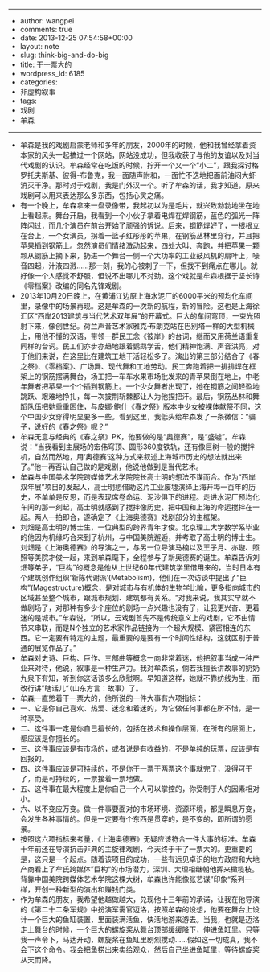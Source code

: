 - --
- author: wangpei
- comments: true
- date: 2013-12-25 07:54:58+00:00
- layout: note
- slug: think-big-and-do-big
- title: 干一票大的
- wordpress_id: 6185
- categories:
- 非虚构叙事
- tags:
- 戏剧
- 牟森
- --
- 牟森是我的戏剧启蒙老师和多年的朋友，2000年的时候，他和我曾经拿着资本家的风头一起搞过一个网站，网站没成功，但我收获了与他的友谊以及对当代戏剧的认识。牟森经常在吃饭的时候，拧开一个又一个“小二”，跟我探讨格罗托夫斯基、彼得-布鲁克，我一面随声附和，一面忙不迭地把面前油闷大虾消灭干净。那时对于戏剧，我是门外汉一个。听了牟森的话，我才知道，原来戏剧可以用来表达那么多东西，包括心灵之痛。
- 有一个晚上，牟森拿来一盘录像带，我起初以为是毛片，就兴致勃勃地坐在地上看起来。舞台开启，我看到一个小伙子拿着电焊在焊钢筋，蓝色的弧光一阵阵闪过，而几个演员在前台开始了顽强的诉说。后来，钢筋焊好了，一根根立在台上，一个女演员，拐着一篮子红彤彤的苹果，在钢筋丛林里穿行，并且把苹果插到钢筋上。忽然演员们情绪激动起来，四处大叫、奔跑，并把苹果一颗颗从钢筋上摘下来，扔进一个舞台一侧一个大功率的工业鼓风机的扇叶上，噪音四起，汁液四溅……那一刻，我的心被刺了一下，但找不到痛点在哪儿。就好像一个人感觉不舒服，但说不出哪儿不对劲。这个戏就是牟森根据于坚长诗《零档案》改编的同名先锋戏剧。
- 2013年10月20日晚上，在黄浦江边原上海水泥厂的6000平米的预均化车间里，录像中的场景再现。这是牟森的一次新的航程，新的冒险。这也是上海徐汇区“西岸2013建筑与当代艺术双年展”的开幕式。巨大的车间穹顶，一束光照射下来，像创世纪。荷兰声音艺术家雅克·布朗克站在巴别塔一样的大型机械上，用他不懂的汉语，带领一群民工念《彼岸》的台词，继而又用荷兰语重复同样的台词。民工们亦步亦趋地跟着鹦鹉学舌，他们精神饱满、声音洪亮，对于他们来说，在这里比在建筑工地干活轻松多了。演出的第三部分结合了《春之祭》、《零档案》、广场舞、现代舞和工地劳动。民工奔跑着把一排排焊在框架上的钢筋摆满舞台，场工把一车车水果市场批发来的青苹果倒在地上，中老年舞者把苹果一个个插到钢筋上。一个少女舞者出现了，她在钢筋之间轻盈地跳跃、艰难地挣扎，每一次披荆斩棘都让人为他捏把汗。最后，钢筋丛林和舞蹈队伍把她重重困住，与皮娜·鲍什《春之祭》版本中少女被裸体献祭不同，这个中国少女穿得明显要多一些。看到这里，我低头给牟森发了一条微信：“骗子，说好的《春之祭》呢？”
- 牟森无意与经典的《春之祭》PK，他要做的是“奥德赛”，是“盛墟”。牟森说：“当我看到主展场的宏伟穹顶、圆形360度铁轨，还有像巨树一般的搅拌机，自然而然地，用‘奥德赛’这种方式来叙述上海城市历史的想法就出来了。”他一再否认自己做的是戏剧，他说他做到是当代艺术。
- 牟森与中国美术学院跨媒体艺术学院院长高士明的想法不谋而合。作为“西岸双年展”项目的发起人，高士明想借助这片工业废墟演绎上海开埠一百年的历史，不单单是反思，而是表现席卷命运、泥沙俱下的进程。走进水泥厂预均化车间的那一刻起，高士明就感到了搅拌像历史，把中国和上海的命运搅拌在一起。两人一拍即合，遂确定了《上海奥德赛》戏剧部分的主框架。
- 刘畑是高士明的博士生，一位典型的跨界青年才俊。北京理工大学数学系毕业的他因为机缘巧合来到了杭州，与中国美院邂逅，并考取了高士明的博士生。刘畑是《上海奥德赛》的导演之一，与另一位导演马楠以及王子月、亦璇、照照等美院才俊一起，来到牟森麾下，全程参与了新奥德赛的诞生。牟森告诉刘畑等弟子，“巨构”的概念是他从上世纪60年代建筑学里借用来的，当时日本有个建筑创作组织‘新陈代谢派’(Metabolism)，他们在一次访谈中提出了“巨构”(Magestructure)概念，是对城市与有机体的生物学比喻，更多指向城市的区域甚至整个城市，跟城市规划、建筑都有关系。“对我来说，我其实早就不做剧场了，对那种有多少个座位的剧场一点兴趣也没有了，让我更兴奋、更着迷的是城市。”牟森说，“所以，云戏剧首先不是传统意义上的戏剧，它不由情节来串联，而是N个独立的艺术家作品链接为一个超大规模、紧密相连的东西。它一定要有特定的主题，最重要的是要有一个时间性结构，这就区别于普通的展览作品了。”
- 牟森对史诗、巨构、巨作、三部曲等概念一向非常着迷，他把叙事当成一种产业来对待，他说，叙事是一种生产力。我对牟森说，倘若我擅长讲故事的奶奶九泉下有知，听到你这话该多么欣慰啊。早知道这样，她就不靠纺线为生，而改行讲”瞎话儿“（山东方言：故事）了。
- 牟森一直憋着干一票大的，他所说的一件大事有六项指标：
- 一、它是你自己喜欢、热爱、迷恋和着迷的，为它做任何事都在所不惜，是一种享受。
- 二、这件事一定是你自己擅长的，包括在技术和操作层面，在所有的层面上，都应该是你擅长的。
- 三、这件事应该是有市场的，或者说是有收益的，不是单纯的玩票，应该是有回报的。
- 四、这件事应该是可持续的，不是你干一票干两票这个事就完了，没得可干了，而是可持续的，一票接着一票地做。
- 五、这件事在最大程度上是你自己一个人可以掌控的，你受制于人的因素相对小。
- 六、以不变应万变。做一件事要面对的市场环境、资源环境，都是瞬息万变，会发生各种事情的。但是一定要有个东西是贯穿的，是不变的，即所谓的愿景。
- 按照这六项指标来考量，《上海奥德赛》无疑应该符合一件大事的标准。牟森十年前还在导演抗击非典的主旋律戏剧，今天终于干了一票大的。更重要的是，这只是一个起点。随着该项目的成功，一些有远见卓识的地方政府和大地产商看上了牟氏跨媒体”巨构“的市场潜力，深圳、大理相继朝他挥来橄榄枝。背靠中国美院跨媒体艺术学院这棵大树，牟森也许能像张艺谋”印象“系列一样，开创一种新型的演出和赚钱门类。
- 作为牟森的朋友，我希望他越做越大，兑现他十三年前的承诺，让我在他导演的《第二十二条军规》中扮演军需官迈洛，按照牟森的设想，他要在舞台上设计一个巨大的鱼缸装置，里面装满活鱼，快活地游来游去。当我，也就是迈洛走上舞台的时候，一个巨大的螺旋桨从舞台顶部缓缓降下，伸进鱼缸里。只等我一声令下，马达开动，螺旋桨在鱼缸里剧烈搅动……假如这一切成真，我不会下这个命令。我会把鱼捞出来卖给观众，然后自己坐进鱼缸里，等待螺旋桨从天而降。
